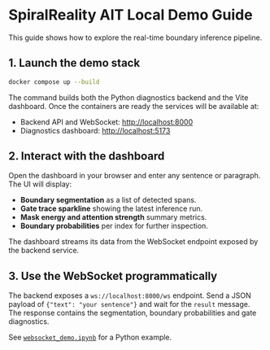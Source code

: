 # SpiralReality AIT Local Demo Guide

This guide shows how to explore the real-time boundary inference pipeline.

## 1. Launch the demo stack

```bash
docker compose up --build
```

The command builds both the Python diagnostics backend and the Vite dashboard. Once the
containers are ready the services will be available at:

- Backend API and WebSocket: <http://localhost:8000>
- Diagnostics dashboard: <http://localhost:5173>

## 2. Interact with the dashboard

Open the dashboard in your browser and enter any sentence or paragraph. The UI
will display:

- **Boundary segmentation** as a list of detected spans.
- **Gate trace sparkline** showing the latest inference run.
- **Mask energy and attention strength** summary metrics.
- **Boundary probabilities** per index for further inspection.

The dashboard streams its data from the WebSocket endpoint exposed by the
backend service.

## 3. Use the WebSocket programmatically

The backend exposes a `ws://localhost:8000/ws` endpoint. Send a JSON payload of
`{"text": "your sentence"}` and wait for the `result` message. The response
contains the segmentation, boundary probabilities and gate diagnostics.

See [`websocket_demo.ipynb`](./websocket_demo.ipynb) for a Python example.
